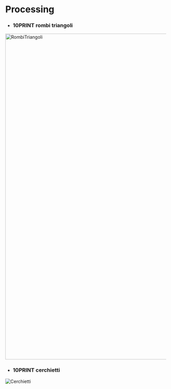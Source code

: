 # Processing

- ### 10PRINT rombi triangoli	
<img width="1020" alt="RombiTriangoli" src="https://user-images.githubusercontent.com/76476647/121485077-25d48f80-c9d0-11eb-84fe-7b69e3815769.png">


- ### 10PRINT cerchietti
![Cerchietti](https://user-images.githubusercontent.com/76476647/121485047-1d7c5480-c9d0-11eb-8ce7-0bbcba9a67d5.jpg)
